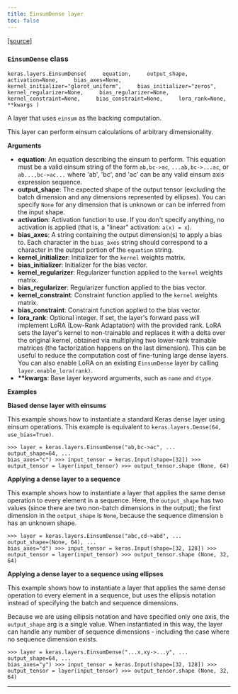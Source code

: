 ```yaml
---
title: EinsumDense layer
toc: false
---
```


[\[source\]](https://github.com/keras-team/keras/tree/v3.6.0/keras/src/layers/core/einsum_dense.py#L19)

### `EinsumDense` class

`keras.layers.EinsumDense(     equation,     output_shape,     activation=None,     bias_axes=None,     kernel_initializer="glorot_uniform",     bias_initializer="zeros",     kernel_regularizer=None,     bias_regularizer=None,     kernel_constraint=None,     bias_constraint=None,     lora_rank=None,     **kwargs )`

A layer that uses `einsum` as the backing computation.

This layer can perform einsum calculations of arbitrary dimensionality.

**Arguments**

- **equation**: An equation describing the einsum to perform. This equation must be a valid einsum string of the form `ab,bc->ac`, `...ab,bc->...ac`, or `ab...,bc->ac...` where 'ab', 'bc', and 'ac' can be any valid einsum axis expression sequence.
- **output_shape**: The expected shape of the output tensor (excluding the batch dimension and any dimensions represented by ellipses). You can specify `None` for any dimension that is unknown or can be inferred from the input shape.
- **activation**: Activation function to use. If you don't specify anything, no activation is applied (that is, a "linear" activation: `a(x) = x`).
- **bias_axes**: A string containing the output dimension(s) to apply a bias to. Each character in the `bias_axes` string should correspond to a character in the output portion of the `equation` string.
- **kernel_initializer**: Initializer for the `kernel` weights matrix.
- **bias_initializer**: Initializer for the bias vector.
- **kernel_regularizer**: Regularizer function applied to the `kernel` weights matrix.
- **bias_regularizer**: Regularizer function applied to the bias vector.
- **kernel_constraint**: Constraint function applied to the `kernel` weights matrix.
- **bias_constraint**: Constraint function applied to the bias vector.
- **lora_rank**: Optional integer. If set, the layer's forward pass will implement LoRA (Low-Rank Adaptation) with the provided rank. LoRA sets the layer's kernel to non-trainable and replaces it with a delta over the original kernel, obtained via multiplying two lower-rank trainable matrices (the factorization happens on the last dimension). This can be useful to reduce the computation cost of fine-tuning large dense layers. You can also enable LoRA on an existing `EinsumDense` layer by calling `layer.enable_lora(rank)`.
- **\*\*kwargs**: Base layer keyword arguments, such as `name` and `dtype`.

**Examples**

**Biased dense layer with einsums**

This example shows how to instantiate a standard Keras dense layer using einsum operations. This example is equivalent to `keras.layers.Dense(64, use_bias=True)`.

`>>> layer = keras.layers.EinsumDense("ab,bc->ac", ...                                       output_shape=64, ...                                       bias_axes="c") >>> input_tensor = keras.Input(shape=[32]) >>> output_tensor = layer(input_tensor) >>> output_tensor.shape (None, 64)`

**Applying a dense layer to a sequence**

This example shows how to instantiate a layer that applies the same dense operation to every element in a sequence. Here, the `output_shape` has two values (since there are two non-batch dimensions in the output); the first dimension in the `output_shape` is `None`, because the sequence dimension `b` has an unknown shape.

`>>> layer = keras.layers.EinsumDense("abc,cd->abd", ...                                       output_shape=(None, 64), ...                                       bias_axes="d") >>> input_tensor = keras.Input(shape=[32, 128]) >>> output_tensor = layer(input_tensor) >>> output_tensor.shape (None, 32, 64)`

**Applying a dense layer to a sequence using ellipses**

This example shows how to instantiate a layer that applies the same dense operation to every element in a sequence, but uses the ellipsis notation instead of specifying the batch and sequence dimensions.

Because we are using ellipsis notation and have specified only one axis, the `output_shape` arg is a single value. When instantiated in this way, the layer can handle any number of sequence dimensions - including the case where no sequence dimension exists.

`>>> layer = keras.layers.EinsumDense("...x,xy->...y", ...                                       output_shape=64, ...                                       bias_axes="y") >>> input_tensor = keras.Input(shape=[32, 128]) >>> output_tensor = layer(input_tensor) >>> output_tensor.shape (None, 32, 64)`

---
